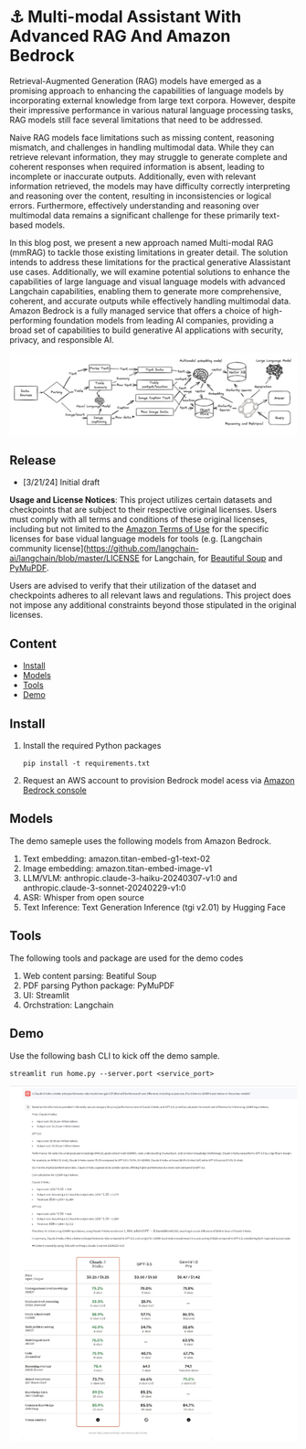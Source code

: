 # ⚓️ Multi-modal Assistant With Advanced RAG And Amazon Bedrock 

Retrieval-Augmented Generation (RAG) models have emerged as a promising approach to enhancing the capabilities of language models by incorporating external knowledge from large text corpora. However, despite their impressive performance in various natural language processing tasks, RAG models still face several limitations that need to be addressed.

Naive RAG models face limitations such as missing content, reasoning mismatch, and challenges in handling multimodal data. While they can retrieve relevant information, they may struggle to generate complete and coherent responses when required information is absent, leading to incomplete or inaccurate outputs. Additionally, even with relevant information retrieved, the models may have difficulty correctly interpreting and reasoning over the content, resulting in inconsistencies or logical errors. Furthermore, effectively understanding and reasoning over multimodal data remains a significant challenge for these primarily text-based models.

In this blog post, we present a new approach named Multi-modal RAG (mmRAG) to tackle those existing limitations in greater detail. The solution intends to address these limitations for the practical generative AIassistant use cases. Additionally, we will examine potential solutions to enhance the capabilities of large language and visual language models with advanced Langchain capabilities, enabling them to generate more comprehensive, coherent, and accurate outputs while effectively handling multimodal data. Amazon Bedrock is a fully managed service that offers a choice of high-performing foundation models from leading AI companies, providing a broad set of capabilities to build generative AI applications with security, privacy, and responsible AI. 

![image](./images/mmrag-main.png)
## Release
- [3/21/24] Initial draft

**Usage and License Notices**: This project utilizes certain datasets and checkpoints that are subject to their respective original licenses. Users must comply with all terms and conditions of these original licenses, including but not limited to the [Amazon Terms of Use](https://aws.amazon.com/s) for the specific licenses for base vidual language models for tools (e.g. [Langchain community license](https://github.com/langchain-ai/langchain/blob/master/LICENSE for Langchain, for [Beautiful Soup](https://pypi.org/project/beautifulsoup4/) and [PyMuPDF](https://pypi.org/project/PyMuPDF/). 

Users are advised to verify that their utilization of the dataset and checkpoints adheres to all relevant laws and regulations. This project does not impose any additional constraints beyond those stipulated in the original licenses.

## Content
- [Install](#install)
- [Models](#models)
- [Tools](#tools)
- [Demo](#demo)

## Install

1. Install the required Python packages
   ```
   pip install -t requirements.txt
   ```
3. Request an AWS account to provision Bedrock model acess via [Amazon Bedrock console](https://us-west-2.console.aws.amazon.com/bedrock/home?region=us-west-2#/modelaccess)

## Models

The demo sameple uses the following models from Amazon Bedrock.

  1. Text embedding: amazon.titan-embed-g1-text-02
  2. Image embedding: amazon.titan-embed-image-v1
  3. LLM/VLM: anthropic.claude-3-haiku-20240307-v1:0 and anthropic.claude-3-sonnet-20240229-v1:0 
  4. ASR: Whisper from open source
  5. Text Inference: Text Generation Inference (tgi v2.01) by Hugging Face 

## Tools

The following tools and package are used for the demo codes

  1. Web content parsing: Beatiful Soup
  2. PDF parsing Python package: PyMuPDF
  3. UI: Streamlit
  4. Orchstration: Langchain 

## Demo

Use the following bash CLI to kick off the demo sample.

```
streamlit run home.py --server.port <service_port>
```

![image](./images/mmrag-demo.png)
